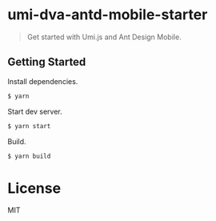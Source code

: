 # umi-dva-antd-mobile-starter

> Get started with Umi.js and Ant Design Mobile.

## Getting Started

Install dependencies.

```bash
$ yarn
```

Start dev server.

```bash
$ yarn start
```

Build.

```bash
$ yarn build
```

# License

MIT

